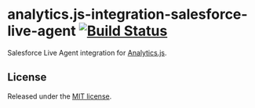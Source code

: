 # analytics.js-integration-salesforce-live-agent [![Build Status][ci-badge]][ci-link]

Salesforce Live Agent integration for [Analytics.js][].

## License

Released under the [MIT license](LICENSE).


[Analytics.js]: https://segment.com/docs/libraries/analytics.js/
[ci-link]: https://ci.segment.com/gh/segment-integrations/analytics.js-integration-salesforce-live-agent
[ci-badge]: https://ci.segment.com/gh/segment-integrations/analytics.js-integration-salesforce-live-agent.svg?style=svg
